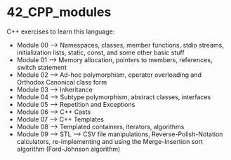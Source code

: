 # 42_CPP_modules
C++ exercises to learn this language:

- Module 00 --> Namespaces, classes, member functions, stdio streams,
initialization lists, static, const, and some other basic
stuff
- Module 01 --> Memory allocation, pointers to members,
references, switch statement
- Module 02 --> Ad-hoc polymorphism, operator overloading
and Orthodox Canonical class form
- Module 03 --> Inheritance
- Module 04 --> Subtype polymorphism, abstract classes, interfaces
- Module 05 --> Repetition and Exceptions
- Module 06 --> C++ Casts
- Module 07 --> C++ Templates
- Module 08 --> Templated containers, iterators, algorithms
- Module 09 --> STL --> CSV file manipulations, Reverse-Polish-Notation calculators, re-implementing and using the Merge-Insertion sort algorithm (Ford-Johnson algorithm)
